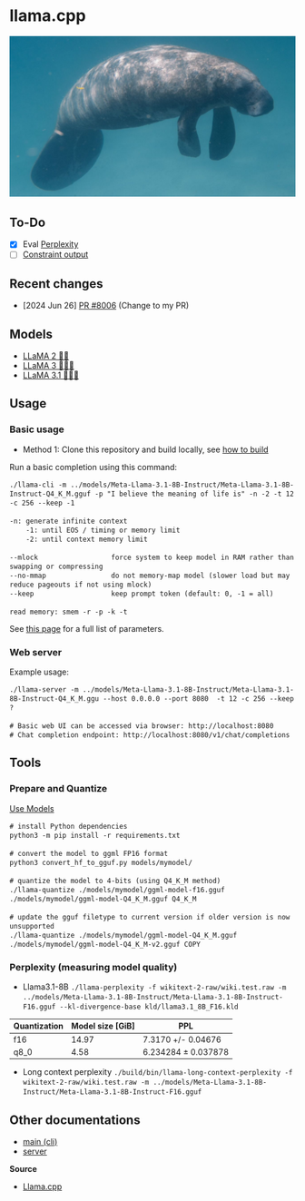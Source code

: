 # llama.cpp

![Manatee](./photoes/pexels-koji-kamei-4766707-scaled-e1687878979926-1280x720.jpg)

## To-Do
- [x] Eval [Perplexity](#perplexity-measuring-model-quality)
- [ ] [Constraint output](#constrained-output-with-grammars)

## Recent changes

- [2024 Jun 26] [PR #8006](https://github.com/ggerganov/llama.cpp/pull/8006) (Change to my PR)

## Models

- [LLaMA 2 🦙🦙](https://huggingface.co/meta-llama/Llama-2-7b-chat-hf)
- [LLaMA 3 🦙🦙🦙](https://huggingface.co/meta-llama/Meta-Llama-3-8B)
- [LLaMA 3.1 🦙🦙🦙](https://huggingface.co/meta-llama/Meta-Llama-3.1-8B-Instruct)

## Usage

### Basic usage

- Method 1: Clone this repository and build locally, see [how to build](./docs/build.md)

Run a basic completion using this command:

    ./llama-cli -m ../models/Meta-Llama-3.1-8B-Instruct/Meta-Llama-3.1-8B-Instruct-Q4_K_M.gguf -p "I believe the meaning of life is" -n -2 -t 12 -c 256 --keep -1

    -n: generate infinite context
        -1: until EOS / timing or memory limit
        -2: until context memory limit

    --mlock                  force system to keep model in RAM rather than swapping or compressing
    --no-mmap                do not memory-map model (slower load but may reduce pageouts if not using mlock)  
    --keep                   keep prompt token (default: 0, -1 = all)

    read memory: smem -r -p -k -t

See [this page](https://github.com/ggerganov/llama.cpp/blob/master/examples/main/README.md) for a full list of parameters.

### Web server

Example usage:

    ./llama-server -m ../models/Meta-Llama-3.1-8B-Instruct/Meta-Llama-3.1-8B-Instruct-Q4_K_M.ggu --host 0.0.0.0 --port 8080  -t 12 -c 256 --keep ?

    # Basic web UI can be accessed via browser: http://localhost:8080
    # Chat completion endpoint: http://localhost:8080/v1/chat/completions

## Tools

### Prepare and Quantize
[Use Models](#models)

    # install Python dependencies
    python3 -m pip install -r requirements.txt

    # convert the model to ggml FP16 format
    python3 convert_hf_to_gguf.py models/mymodel/

    # quantize the model to 4-bits (using Q4_K_M method)
    ./llama-quantize ./models/mymodel/ggml-model-f16.gguf ./models/mymodel/ggml-model-Q4_K_M.gguf Q4_K_M

    # update the gguf filetype to current version if older version is now unsupported
    ./llama-quantize ./models/mymodel/ggml-model-Q4_K_M.gguf ./models/mymodel/ggml-model-Q4_K_M-v2.gguf COPY

### Perplexity (measuring model quality)

* Llama3.1-8B
`./llama-perplexity -f wikitext-2-raw/wiki.test.raw -m ../models/Meta-Llama-3.1-8B-Instruct/Meta-Llama-3.1-8B-Instruct-F16.gguf --kl-divergence-base kld/llama3.1_8B_F16.kld `

| Quantization | Model size [GiB] | PPL                   |
| ------------ | ---------------- | --------------------- |
| f16          | 14.97            | 7.3170 +/- 0.04676    |
| q8_0         | 4.58             | 6.234284 ±   0.037878 |

* Long context perplexity
`./build/bin/llama-long-context-perplexity -f wikitext-2-raw/wiki.test.raw -m ../models/Meta-Llama-3.1-8B-Instruct/Meta-Llama-3.1-8B-Instruct-F16.gguf `

## Other documentations

- [main (cli)](https://github.com/ggerganov/llama.cpp/blob/master/examples/main/README.md)
- [server](https://github.com/ggerganov/llama.cpp/blob/master/examples/server/README.md)

**Source**
- [Llama.cpp](https://github.com/ggerganov/llama.cpp)
